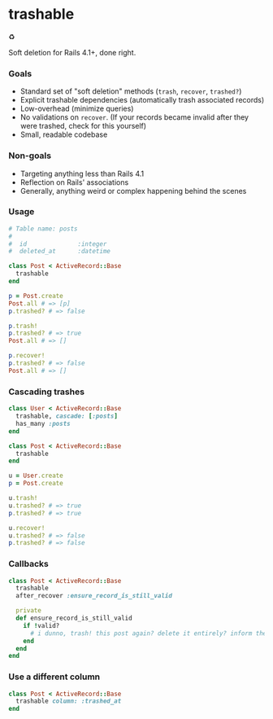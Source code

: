 trashable
=========

:recycle:

Soft deletion for Rails 4.1+, done right.

### Goals

- Standard set of "soft deletion" methods (`trash`, `recover`, `trashed?`)
- Explicit trashable dependencies (automatically trash associated records)
- Low-overhead (minimize queries)
- No validations on `recover`. (If your records became invalid after they were trashed, check for this yourself)
- Small, readable codebase

### Non-goals

- Targeting anything less than Rails 4.1
- Reflection on Rails' associations
- Generally, anything weird or complex happening behind the scenes

### Usage

```ruby
# Table name: posts
#
#  id              :integer
#  deleted_at      :datetime

class Post < ActiveRecord::Base
  trashable
end

p = Post.create
Post.all # => [p]
p.trashed? # => false

p.trash!
p.trashed? # => true
Post.all # => []

p.recover!
p.trashed? # => false
Post.all # => []
```

### Cascading trashes

```ruby
class User < ActiveRecord::Base
  trashable, cascade: [:posts]
  has_many :posts
end

class Post < ActiveRecord::Base
  trashable
end

u = User.create
p = Post.create

u.trash!
u.trashed? # => true
p.trashed? # => true

u.recover!
u.trashed? # => false
p.trashed? # => false
```

### Callbacks

```ruby
class Post < ActiveRecord::Base
  trashable
  after_recover :ensure_record_is_still_valid

  private
  def ensure_record_is_still_valid
    if !valid?
      # i dunno, trash! this post again? delete it entirely? inform the user? shit is hard.
    end
  end
end
```

### Use a different column

```ruby
class Post < ActiveRecord::Base
  trashable column: :trashed_at
end
```
